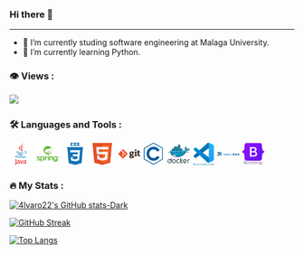 ### Hi there 👋

<!--
**4lvaro22/4lvaro22** is a ✨ _special_ ✨ repository because its `README.md` (this file) appears on your GitHub profile.

Here are some ideas to get you started:

- 🔭 I’m currently working on ...
- 🌱 I’m currently learning ...
- 👯 I’m looking to collaborate on ...
- 🤔 I’m looking for help with ...
- 💬 Ask me about ...
- 📫 How to reach me: ...
- 😄 Pronouns: ...
- ⚡ Fun fact: ...
-->

---

- 🔭 I’m currently studing software engineering at Malaga University.
- 🌱 I’m currently learning Python.

### :eye: Views :  
![](https://komarev.com/ghpvc/?username=4lvaro22&color=blueviolet&Views)

### :hammer_and_wrench: Languages and Tools :  
<div>
  <img src="https://github.com/devicons/devicon/blob/master/icons/java/java-original-wordmark.svg" title="Java" alt="Java" width="40" height="40"/>&nbsp;
  <img src="https://github.com/devicons/devicon/blob/master/icons/spring/spring-original-wordmark.svg" title="Spring" alt="Spring" width="40" height="40"/>&nbsp;
  <img src="https://github.com/devicons/devicon/blob/master/icons/css3/css3-plain-wordmark.svg"  title="CSS3" alt="CSS" width="40" height="40"/>&nbsp;
  <img src="https://github.com/devicons/devicon/blob/master/icons/html5/html5-original.svg" title="HTML5" alt="HTML" width="40" height="40"/>&nbsp;
  <img src="https://github.com/devicons/devicon/blob/master/icons/git/git-original-wordmark.svg" title="Git" **alt="Git" width="40" height="40"/>
  <img src="https://github.com/devicons/devicon/blob/master/icons/c/c-line.svg" title="C" **alt="C" width="40" height="40"/>
  <img src="https://github.com/devicons/devicon/blob/master/icons/docker/docker-original-wordmark.svg" title="Docker" **alt="Docker" width="40" height="40"/>
  <img src="https://github.com/devicons/devicon/blob/master/icons/vscode/vscode-original-wordmark.svg" title="VSCode" **alt="VSCode" width="40" height="40"/>
  <img src="https://github.com/devicons/devicon/blob/master/icons/intellij/intellij-original-wordmark.svg" title="intelliJ" **alt="intelliJ" width="40" height="40"/>
  <img src="https://github.com/devicons/devicon/blob/master/icons/bootstrap/bootstrap-original-wordmark.svg" title="intelliJ" **alt="intelliJ" width="40" height="40"/>
</div>

### :fire: My Stats :  
[![4lvaro22's GitHub stats-Dark](https://github-readme-stats.vercel.app/api?username=4lvaro22&show_icons=true&theme=dark#gh-dark-mode-only)](https://github.com/4lvaro22/github-readme-stats#gh-dark-mode-only)

[![GitHub Streak](http://github-readme-streak-stats.herokuapp.com?user=4lvaro22&theme=dark&background=000000)](https://git.io/streak-stats)

[![Top Langs](https://github-readme-stats.vercel.app/api/top-langs/?username=4lvaro22&layout=compact&theme=vision-friendly-dark)](https://github.com/anuraghazra/github-readme-stats)


